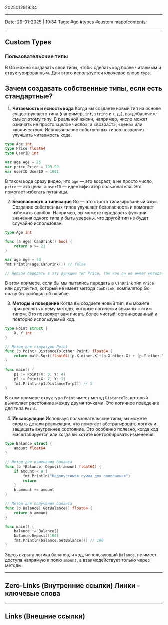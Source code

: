 2025012919:34
___
Date: 29-01-2025 | 19:34
Tags: #go #types #custom
mapofcontents: 
___
## Custom Types

### Пользовательские типы

В Go можно создавать свои типы, чтобы сделать код более читаемым и структурированным. Для этого используется ключевое слово `type`.

## Зачем создавать собственные типы, если есть стандартные?

1. **Читаемость и ясность кода** Когда вы создаете новый тип на основе существующего типа (например, `int`, `string` и т. д.), вы добавляете смысл этому типу. В реальной жизни, например, число может означать не просто «целое число», а «возраст», «цена» или «количество». Использование собственных типов позволяет улучшить читаемость кода.

```go
type Age int
type Price float64
type UserID int

var age Age = 25
var price Price = 199.99
var userID UserID = 1001
```

В таком коде сразу видно, что `age` — это возраст, а не просто число, `price` — это цена, а `userID` — идентификатор пользователя. Это помогает избегать путаницы.

2. **Безопасность и типизация** Go — это строго типизированный язык. Создание собственных типов улучшает безопасность и помогает избежать ошибок. Например, вы можете передавать функции значения одного типа и быть уверены, что другой тип не будет случайно использован.

```go
type Age int

func (a Age) CanDrink() bool {
    return a >= 21
}

var age Age = 20
fmt.Println(age.CanDrink()) // false

// Нельзя передать в эту функцию тип Price, так как он не имеет метода CanDrink
```

В этом примере, если бы мы пытались передать в `CanDrink` тип `Price` или другой тип, который не имеет метода `CanDrink`, компилятор Go сразу бы сообщил об ошибке.

3. **Методы и поведение** Когда вы создаете новый тип, вы можете прикреплять к нему методы, которые логически связаны с этим типом. Это позволяет вам писать более чистый, организованный и повторно используемый код.

```go
type Point struct {
    X, Y int
}

// Метод для структуры Point
func (p Point) DistanceTo(other Point) float64 {
    return math.Sqrt(float64((p.X-other.X)*(p.X-other.X) + (p.Y-other.Y)*(p.Y-other.Y)))
}

func main() {
    p1 := Point{X: 3, Y: 4}
    p2 := Point{X: 7, Y: 1}
    fmt.Println(p1.DistanceTo(p2)) // 5
}
```

В этом примере структура `Point` имеет метод `DistanceTo`, который вычисляет расстояние между двумя точками. Это логичное поведение для типа `Point`.

4. **Инкапсуляция** Используя пользовательские типы, вы можете скрыть детали реализации, что помогает абстрагировать логику и защищать внутреннее состояние. Это особенно полезно, когда код масштабируется или когда вы хотите контролировать изменения.

```go
type Balance struct {
    amount float64
}

// Метод для изменения баланса
func (b *Balance) Deposit(amount float64) {
    if amount < 0 {
        fmt.Println("Недопустимая сумма для пополнения")
        return
    }
    b.amount += amount
}

// Метод для получения баланса
func (b Balance) GetBalance() float64 {
    return b.amount
}

func main() {
    balance := Balance{}
    balance.Deposit(100)
    fmt.Println(balance.GetBalance()) // 100
}
```

Здесь скрыта логика баланса, и код, использующий `Balance`, не имеет доступа напрямую к полю `amount`, а взаимодействует только через методы.

-----
**Zero-Links**  (Внутренние ссылки) Линки - ключевые слова
-

------
**Links** (Внешние ссылки)
-
